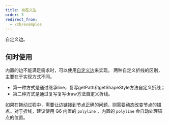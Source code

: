 ```yaml
---
title: 自定义边
order: 3
redirect_from:
  - /zh/examples
---
```


自定义边。

## 何时使用

内置的边不能满足需求时，可以使用[自定义边](/zh/docs/manual/advanced/custom-edge)来实现。
两种自定义折线的区别，主要在于实现方式不同。
- 第一种方式是通过继承line，复写getPath和getShapeStyle方法自定义折线；
- 第二种方式是通过复写复写draw方法自定义折线。

如果在拖动过程中，需要让边链接到节点正确的问题，则需要动态改变节点的锚点。对于折线，建议使用 G6 内置的 `polyline` ，内置的 `polyline` 会自动处理锚点的位置。
